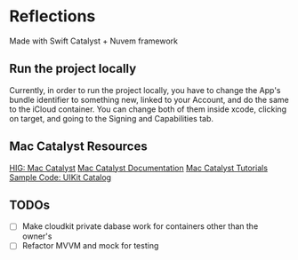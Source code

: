 # Reflections

Made with Swift Catalyst + Nuvem framework

## Run the project locally

Currently, in order to run the project locally, you have to change the App's bundle identifier to something new, linked to your Account, and do the same to the iCloud container. You can change both of them inside xcode, clicking on target, and going to the Signing and Capabilities tab. 

## Mac Catalyst Resources

[HIG: Mac Catalyst](https://developer.apple.com/design/human-interface-guidelines/mac-catalyst) 
[Mac Catalyst Documentation](https://developer.apple.com/documentation/uikit/mac_catalyst)
[Mac Catalyst Tutorials](https://developer.apple.com/tutorials/mac-catalyst/)
[Sample Code: UIKit Catalog](https://developer.apple.com/documentation/uikit/mac_catalyst/uikit_catalog_creating_and_customizing_views_and_controls)

## TODOs
- [ ] Make cloudkit private dabase work for containers other than the owner's
- [ ] Refactor MVVM and mock for testing
